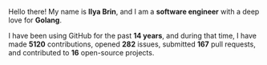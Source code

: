 Hello there! My name is **Ilya Brin**, and I am a **software engineer** with a deep love for **Golang**.

I have been using GitHub for the past **14 years**, and during that time, I have made **5120** contributions, opened **282** issues, submitted **167** pull requests, and contributed to **16** open-source projects.
